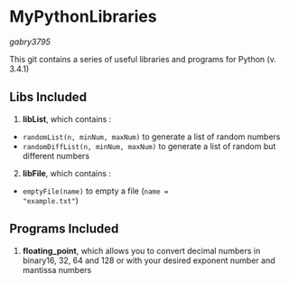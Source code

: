MyPythonLibraries
=================
*gabry3795*

This git contains a series of useful libraries and programs for Python (v. 3.4.1)

Libs Included
--------------
1. **libList**, which contains :
 - <code>randomList(n, minNum, maxNum)</code> to generate a list of random numbers 
 - <code>randomDiffList(n, minNum, maxNum)</code> to generate a list of random but different numbers
 
2. **libFile**, which contains :
 - <code>emptyFile(name)</code> to empty a file (<code>name = "example.txt"</code>)

 
Programs Included
------------------
1. **floating_point**, which allows you to convert decimal numbers in binary16, 32, 64 and 128 or with your desired exponent number and mantissa numbers
